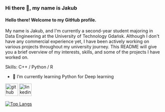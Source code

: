 ### Hi there 👋, my name is Jakub
#### Hello there! Welcome to my GitHub profile. 
My name is Jakub, and I'm currently a second-year student majoring in Data Engineering at the University of Technology Gdańsk. Although I don't have any commercial experience yet, I have been actively working on various projects throughout my university journey. This README will give you a brief overview of my interests, skills, and some of the projects I have worked on.

Skills: C++ / Python / R 

- 🌱 I’m currently learning Python for Deep learning 


[<img src='https://cdn.jsdelivr.net/npm/simple-icons@3.0.1/icons/github.svg' alt='github' height='40'>](https://github.com/Machmurka)  [<img src='https://cdn.jsdelivr.net/npm/simple-icons@3.0.1/icons/linkedin.svg' alt='linkedin' height='40'>](https://www.linkedin.com/in/https://www.linkedin.com/in/jakub-machura-739788281//)  

[![Top Langs](https://github-readme-stats.vercel.app/api/top-langs/?username=Machmurka)](https://github.com/anuraghazra/github-readme-stats)

